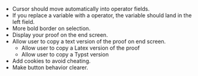 * Cursor should move automatically into operator fields.
* If you replace a variable with a operator, the variable should land in the left field.
* More bold border on selection.
* Display your proof on the end screen.
* Allow user to copy a text version of the proof on end screen.
  * Allow user to copy a Latex version of the proof
  * Allow user to copy a Typst version
* Add cookies to avoid cheating.
* Make button behavior clearer.